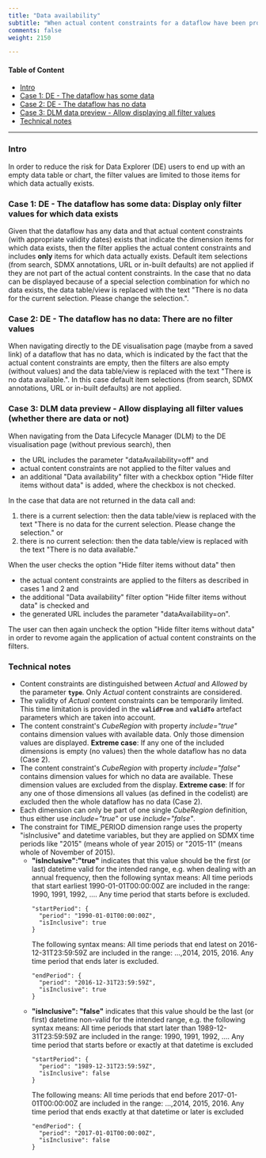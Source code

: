 ```yaml
---
title: "Data availability"
subtitle: "When actual content constraints for a dataflow have been provided/generated, then restrict the filter content to those dimensions items for which any data is available"
comments: false
weight: 2150

---
```


#### Table of Content
- [Intro](#intro)
- [Case 1: DE - The dataflow has some data](#case-1-de-the-dataflow-has-some-data-display-only-filter-values-for-which-data-exists)
- [Case 2: DE - The dataflow has no data](#case-2-de-the-dataflow-has-no-data-there-are-no-filter-values)
- [Case 3: DLM data preview - Allow displaying all filter values](#case-3-dlm-data-preview-allow-displaying-all-filter-values-whether-there-are-data-or-not)
- [Technical notes](#technical-notes)

---

### Intro
In order to reduce the risk for Data Explorer (DE) users to end up with an empty data table or chart, the filter values are limited to those items for which data actually exists.

### Case 1: DE - The dataflow has some data: Display only filter values for which data exists
Given that the dataflow has any data and that actual content constraints (with appropriate validity dates) exists that indicate the dimension items for which data exists, then the filter applies the actual content constraints and includes **only** items for which data actually exists.
Default item selections (from search, SDMX annotations, URL or in-built defaults) are not applied if they are not part of the actual content constraints. In the case that no data can be displayed because of a special selection combination for which no data exists, the data table/view is replaced with the text "There is no data for the current selection. Please change the selection.".  

### Case 2: DE - The dataflow has no data: There are no filter values
When navigating directly to the DE visualisation page (maybe from a saved link) of a dataflow that has no data, which is indicated by the fact that the actual content constraints are empty, then the filters are also empty (without values) and the data table/view is replaced with the text "There is no data available.". In this case default item selections (from search, SDMX annotations, URL or in-built defaults) are not applied.

### Case 3: DLM data preview - Allow displaying all filter values (whether there are data or not)
When navigating from the Data Lifecycle Manager (DLM) to the DE visualisation page (without previous search), then  
- the URL includes the parameter "dataAvailability=off" and 
- actual content constraints are not applied to the filter values and
- an additional "Data availability" filter with a checkbox option "Hide filter items without data" is added, where the checkbox is not checked.

In the case that data are not returned in the data call and:  
1) there is a current selection: then the data table/view is replaced with the text "There is no data for the current selection. Please change the selection." or  
2) there is no current selection: then the data table/view is replaced with the text "There is no data available."

When the user checks the option "Hide filter items without data" then 
- the actual content constraints are applied to the filters as described in cases 1 and 2 and
- the additional "Data availability" filter option "Hide filter items without data" is checked and
- the generated URL includes the parameter "dataAvailability=on".

The user can then again uncheck the option "Hide filter items without data" in order to revome again the application of actual content constraints on the filters.

### Technical notes
- Content constraints are distinguished between *Actual* and *Allowed* by the parameter **`type`**. Only *Actual* content constraints are considered.
- The validity of *Actual* content constraints can be temporarily limited. This time limitation is provided in the **`validFrom`** and **`validTo`** artefact parameters which are taken into account.  
- The content constraint's *CubeRegion* with property *include="true"* contains dimension values with available data. Only those dimension values are displayed. **Extreme case**: If any one of the included dimensions is empty (no values) then the whole dataflow has no data (Case 2).
- The content constraint's *CubeRegion* with property *include="false"* contains dimension values for which no data are available. These dimension values are excluded from the display. **Extreme case**: If for any one of those dimensions all values (as defined in the codelist) are excluded then the whole dataflow has no data (Case 2).
- Each dimension can only be part of one single *CubeRegion* definition, thus either use *include="true"* or use *include="false"*.  
- The constraint for TIME_PERIOD dimension range uses the property "isInclusive" and datetime variables, but they are applied on SDMX time periods like "2015" (means whole of year 2015) or "2015-11" (means whole of November of 2015).
  * **"isInclusive":"true"** indicates that this value should be the first (or last) datetime valid for the intended range, e.g. when dealing with an annual frequency, then the following syntax means: All time periods that start earliest 1990-01-01T00:00:00Z are included in the range: 1990, 1991, 1992, .... Any time period that starts before is excluded.
    ```
    "startPeriod": {
      "period": "1990-01-01T00:00:00Z",
      "isInclusive": true
    }
    ```
    The following syntax  means: All time periods that end latest on 2016-12-31T23:59:59Z are included in the range: ...,2014, 2015, 2016. Any time period that ends later is excluded.  
    ```
    "endPeriod": {
      "period": "2016-12-31T23:59:59Z",
      "isInclusive": true
    }
    ```
  * **"isInclusive": "false"** indicates that this value should be the last (or first) datetime non-valid for the intended range, e.g. the following syntax means: All time periods that start later than 1989-12-31T23:59:59Z are included in the range: 1990, 1991, 1992, .... Any time period that starts before or exactly at that datetime is excluded
    ```
    "startPeriod": {
      "period": "1989-12-31T23:59:59Z",
      "isInclusive": false
    }
    ```
    The following means: All time periods that end before 2017-01-01T00:00:00Z are included in the range: ...,2014, 2015, 2016. Any time period that ends exactly at that datetime or later is excluded
    ```
    "endPeriod": {
      "period": "2017-01-01T00:00:00Z",
      "isInclusive": false
    }
    ```
 
